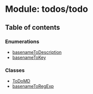 # Module: todos/todo

## Table of contents

### Enumerations

- [basenameToDescription](../wiki/todos.todo.basenameToDescription)
- [basenameToKey](../wiki/todos.todo.basenameToKey)

### Classes

- [ToDoMD](../wiki/todos.todo.ToDoMD)
- [basenameToRegExp](../wiki/todos.todo.basenameToRegExp)
